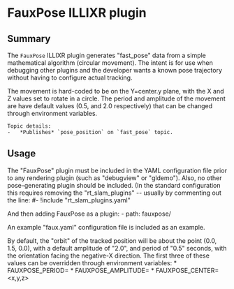 # FauxPose ILLIXR plugin

## Summary
The `FauxPose` ILLIXR plugin generates "fast_pose" data from a simple
mathematical algorithm (circular movement).  The intent is for use when
debugging other plugins and the developer wants a known pose trajectory
without having to configure actual tracking.

The movement is hard-coded to be on the Y=center.y plane, with the X and Z
values set to rotate in a circle.  The period and amplitude of the movement
are have default values (0.5, and 2.0 respectively) that can be changed
through environment variables.

    Topic details:
    -   *Publishes* `pose_position` on `fast_pose` topic.

## Usage
The "FauxPose" plugin must be included in the YAML configuration file
prior to any rendering plugin (such as "debugview" or "gldemo").  Also,
no other pose-generating plugin should be included.  (In the standard
configuration this requires removing the "rt_slam_plugins" -- usually
by commenting out the line:
	#- !include "rt_slam_plugins.yaml"

And then adding FauxPose as a plugin:
        - path: fauxpose/

An example "faux.yaml" configuration file is included as an example.


By default, the "orbit" of the tracked position will be about the point
(0.0, 1.5, 0.0), with a default amplitude of "2.0", and period of "0.5"
seconds, with the orientation facing the negative-X direction.  The first
three of these values can be overridden through environment variables:
	* FAUXPOSE_PERIOD=<n>
	* FAUXPOSE_AMPLITUDE=<n>
	* FAUXPOSE_CENTER=<x,y,z>
